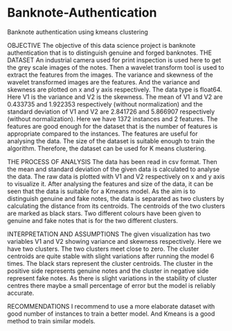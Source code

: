 # Banknote-Authentication
Banknote authentication using kmeans clustering

OBJECTIVE
The objective of this data science project is banknote authentication that is to distinguish genuine and forged banknotes. 
THE DATASET
An industrial camera used for print inspection is used here to get the grey scale images of the notes. Then a wavelet transform tool is used to extract the features from the images. The variance and skewness of the wavelet transformed images are the features. And the variance and skewness are plotted on x and y axis respectively. The data type is float64. Here V1 is the variance and V2 is the skewness. The mean of V1 and V2 are 0.433735 and 1.922353 respectively (without normalization) and the standard deviation of V1 and V2 are 2.841726 and 5.866907 respectively (without normalization). Here we have 1372 instances and 2 features. The features are good enough for the dataset that is the number of features is appropriate compared to the instances. The features are useful for analysing the data. The size of the dataset is suitable enough to train the algorithm. Therefore, the dataset can be used for K means clustering.
 
THE PROCESS OF ANALYSIS
The data has been read in csv format. Then the mean and standard deviation of the given data is calculated to analyse the data. The raw data is plotted with V1 and V2 respectively on x and y axis to visualize it. After analysing the features and size of the data, it can be seen that the data is suitable for a Kmeans model. As the aim is to distinguish genuine and fake notes, the data is separated as two clusters by calculating the distance from its centroids. The centroids of the two clusters are marked as black stars. Two different colours have been given to genuine and fake notes that is for the two different clusters.

INTERPRETATION AND ASSUMPTIONS
The given visualization has two variables V1 and V2 showing variance and skewness respectively. Here we have two clusters. The two clusters meet close to zero. The cluster centroids are quite stable with slight variations after running the model 6 times. The black stars represent the cluster centroids. The cluster in the positive side represents genuine notes and the cluster in negative side represent fake notes.
As there is slight variations in the stability of cluster centres there maybe a small percentage of error but the model is reliably accurate.

RECOMMENDATIONS
I recommend to use a more elaborate dataset with good number of instances to train a better model. And Kmeans is a good method to train similar models.

